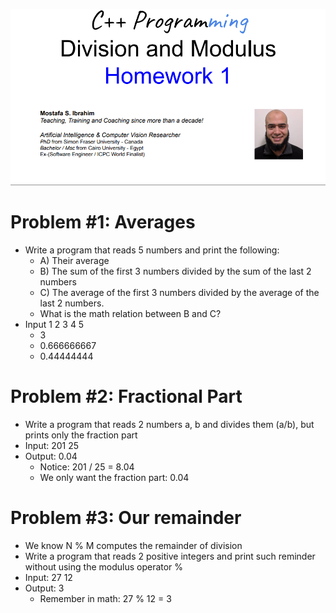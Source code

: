 ![My shikh](about.png)

# Problem #1: Averages

- Write a program that reads 5 numbers and print the following:
  - A) Their average
  - B) The sum of the first 3 numbers divided by the sum of the last 2 numbers
  - C) The average of the first 3 numbers divided by the average of the last 2 numbers.
  - What is the math relation between B and C?
- Input 1 2 3 4 5
  - 3
  - 0.666666667
  - 0.44444444

# Problem #2: Fractional Part

- Write a program that reads 2 numbers a, b and divides them (a/b), but prints
  only the fraction part
- Input: 201 25
- Output: 0.04
  - Notice: 201 / 25 = 8.04
  - We only want the fraction part: 0.04

# Problem #3: Our remainder

- We know N % M computes the remainder of division
- Write a program that reads 2 positive integers and print such reminder without
  using the modulus operator %
- Input: 27 12
- Output: 3
  - Remember in math: 27 % 12 = 3
